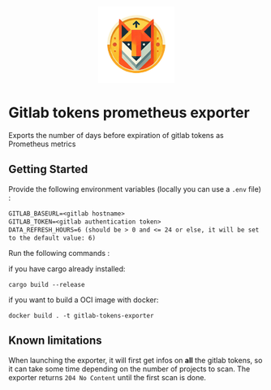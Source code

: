 <p align="center">
  <img src="logo.png" width="150" alt="logo">
</p>

# Gitlab tokens prometheus exporter

Exports the number of days before expiration of gitlab tokens as Prometheus metrics

## Getting Started

Provide the following environment variables (locally you can use a `.env` file) :

```
GITLAB_BASEURL=<gitlab hostname>
GITLAB_TOKEN=<gitlab authentication token>
DATA_REFRESH_HOURS=6 (should be > 0 and <= 24 or else, it will be set to the default value: 6)
```

Run the following commands :

if you have cargo already installed:
```
cargo build --release
```

if you want to build a OCI image with docker:
```
docker build . -t gitlab-tokens-exporter
```

## Known limitations

When launching the exporter, it will first get infos on **all** the gitlab tokens, so it can take some time depending on the number of projects to scan.
The exporter returns `204 No Content` until the first scan is done.